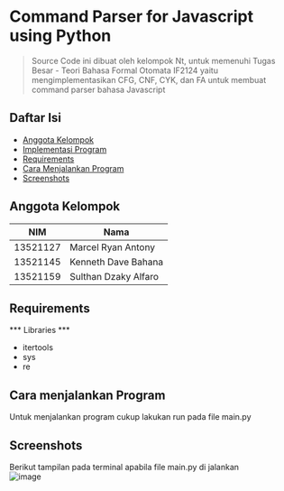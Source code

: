 # Command Parser for Javascript using Python
> Source Code ini dibuat oleh kelompok Nt, untuk memenuhi Tugas Besar - Teori Bahasa Formal Otomata IF2124 yaitu mengimplementasikan
> CFG, CNF, CYK, dan FA untuk membuat command parser bahasa Javascript

## Daftar Isi
* [Anggota Kelompok](#anggota-kelompok)
* [Implementasi Program](#implementasi-program)
* [Requirements](#requirements)
* [Cara Menjalankan Program](#cara-menjalankan-program)
* [Screenshots](#screenshots)

## Anggota Kelompok
NIM | Nama |
--- | --- |
13521127 | Marcel Ryan Antony |
13521145 | Kenneth Dave Bahana |
13521159 | Sulthan Dzaky Alfaro |

## Requirements
*** Libraries ***<br />
* itertools<br />
* sys<br />
* re<br />

## Cara menjalankan Program
Untuk menjalankan program cukup lakukan run pada file main.py

## Screenshots
Berikut tampilan pada terminal apabila file main.py di jalankan<br />
![image](https://user-images.githubusercontent.com/88817627/203849222-c463f620-4e1c-4ca8-a330-34e1088f0c99.png)

